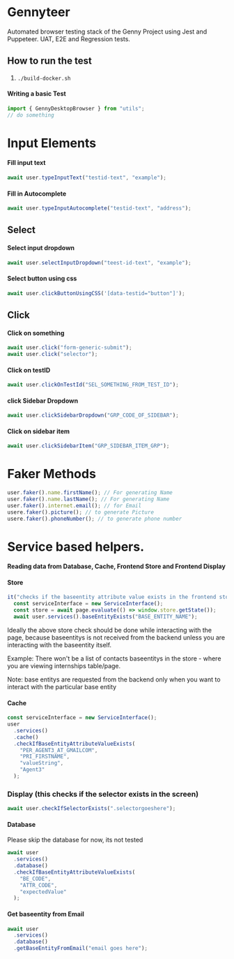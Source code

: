 # Gennyteer

Automated browser testing stack of the Genny Project using Jest and Puppeteer. UAT, E2E and Regression tests. 

## How to run the test

1. `./build-docker.sh`

#### Writing a basic Test

```javascript
import { GennyDesktopBrowser } from "utils";
// do something
```

# Input Elements

#### Fill input text

```javascript
await user.typeInputText("testid-text", "example");
```

#### Fill in Autocomplete

```javascript
await user.typeInputAutocomplete("testid-text", "address");
```

## Select

#### Select input dropdown

```javascript
await user.selectInputDropdown("teest-id-text", "example");
```

#### Select button using css

```javascript
await user.clickButtonUsingCSS('[data-testid="button"]');
```

## Click

#### Click on something

```javascript
await user.click("form-generic-submit");
await user.click("selector");
```

#### Click on testID

```javascript
await user.clickOnTestId("SEL_SOMETHING_FROM_TEST_ID");
```

#### click Sidebar Dropdown

```javascript
await user.clickSidebarDropdown("GRP_CODE_OF_SIDEBAR");
```

#### Click on sidebar item

```javascript
await user.clickSidebarItem("GRP_SIDEBAR_ITEM_GRP");
```

# Faker Methods

```javascript
user.faker().name.firstName(); // For generating Name
user.faker().name.lastName(); // For generating Name
user.faker().internet.email(); // for Email
usere.faker().picture(); // to generate Picture
usere.faker().phoneNumber(); // to generate phone number
```

# Service based helpers.

#### Reading data from Database, Cache, Frontend Store and Frontend Display

#### Store

```javascript
it("checks if the baseentity attribute value exists in the frontend store", async () => {
  const serviceInterface = new ServiceInterface();
  const store = await page.evaluate(() => window.store.getState());
  await user.services().baseEntityExists("BASE_ENTITY_NAME");
```

Ideally the above store check should be done while interacting with the page, because baseentitys is not received from the backend unless you are interacting with the baseentity itself.

Example: There won't be a list of contacts baseentitys in the store - where you are viewing internships table/page.

Note: base entitys are requested from the backend only when you want to interact with the particular base entity

#### Cache

```javascript
const serviceInterface = new ServiceInterface();
user
  .services()
  .cache()
  .checkIfBaseEntityAttributeValueExists(
    "PER_AGENT3_AT_GMAILCOM",
    "PRI_FIRSTNAME",
    "valueString",
    "Agent3"
  );
```

### Display (this checks if the selector exists in the screen)

```javascript
await user.checkIfSelectorExists(".selectorgoeshere");
```

#### Database

Please skip the database for now, its not tested

```javascript
await user
  .services()
  .database()
  .checkIfBaseEntityAttributeValueExists(
    "BE_CODE",
    "ATTR_CODE",
    "expectedValue"
  );
```

#### Get baseentity from Email

```javascript
await user
  .services()
  .database()
  .getBaseEntityFromEmail("email goes here");
```
